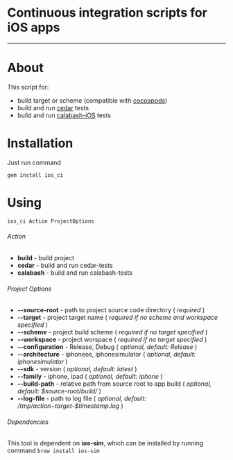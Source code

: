 Continuous integration scripts for iOS apps
============
---
# About
This script for:

* build target or scheme (compatible with [cocoapods](https://github.com/CocoaPods/CocoaPods))
* build and run [cedar](https://github.com/pivotal/cedar) tests
* build and run [calabash-iOS](https://github.com/calabash/calabash-ios) tests

# Installation
Just run command

`gem install ios_ci`

# Using

`ios_ci Action ProjectOptions`

###### Action

*  **build** - build project
*  **cedar** - build and run cedar-tests
*  **calabash** - build and run calabash-tests

###### Project Options

*  **--source-root** - path to project source code directory ( _required_ )
*  **--target** - project target name ( _required if no scheme and workspace specified_ )
*  **--scheme** - project build scheme ( _required if no target specified_ )
*  **--workspace** - project worspace ( _required if no target specified_ )
*  **--configuration** - Release, Debug ( _optional, default: Release_ )
*  **--architecture** - iphoneos, iphonesimulator ( _optional, default: iphonesimulator_ )
*  **--sdk** - version ( _optional, default: latest_ )
*  **--family** - iphone, ipad ( _optional, default: iphone_ )
*  **--build-path** - relative path from source root to app build ( _optional, default: $source-root/build/_ )
*  **--log-file** - path to log file ( _optional, default: /tmp/$action-$target-$timestamp.log_ )

###### Dependencies

This tool is dependent on **ios-sim**, which can be installed by running command
`brew install ios-sim`
